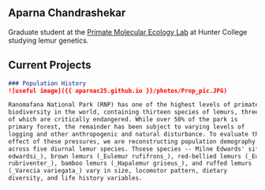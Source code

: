 ## Aparna Chandrashekar

Graduate student at the [Primate Molecular Ecology Lab](https://www.hunterpmel.org/) at Hunter College studying lemur genetics. 

## Current Projects 

```markdown
### Population History
![useful image]({{ aparnac25.github.io }}/photos/Prop_pic.JPG)

Ranomafana National Park (RNP) has one of the highest levels of primate
biodiversity in the world, containing thirteen species of lemurs, three
of which are critically endangered. While over 50% of the park is
primary forest, the remainder has been subject to varying levels of
logging and other anthropogenic and natural disturbance. To evaluate the
effect of these pressures, we are reconstructing population demography
across five diurnal lemur species. Thsese species -- Milne Edwards' sifakas (_Propithecus
edwardsi_), brown lemurs (_Eulemur rufifrons_), red-bellied lemurs (_Eulemur
rubriventer_), bamboo lemurs (_Hapalemur griseus_), and ruffed lemurs
(_Varecia variegata_) vary in size, locomotor pattern, dietary
diversity, and life history variables. 